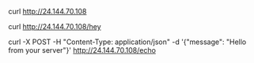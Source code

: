 curl http://24.144.70.108

curl http://24.144.70.108/hey

curl -X POST -H "Content-Type: application/json" -d '{"message": "Hello from your server"}' http://24.144.70.108/echo
